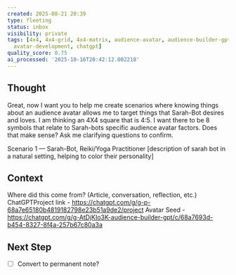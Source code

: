 ```yaml
---
created: 2025-08-21 20:39
type: fleeting
status: inbox
visibility: private
tags: [4x4, 4x4-grid, 4x4-matrix, audience-avatar, audience-builder-gpt, audience-building,
  avatar-development, chatgpt]
quality_score: 0.75
ai_processed: '2025-10-16T20:42:12.002218'
---
```


<!--
NOTE: This file uses a static date for validation. For new notes, use:
created: 2025-08-21 20:39
-->

## Thought  
Great, now I want you to help me create scenarios where knowing things about an audience avatar allows me to target things that Sarah-Bot desires and loves. I am thinking an 4X4 square that is 4:5. I want there to be 8 symbols that relate to Sarah-bots specific audience avatar factors. Does that make sense? Ask me clarifying questions to confirm. 

Scenario 1 — Sarah-Bot, Reiki/Yoga Practitioner
[description of sarah bot in a natural setting, helping to color their personality]

## Context  
Where did this come from? (Article, conversation, reflection, etc.)
ChatGPTProject link - 
https://chatgpt.com/g/g-p-68a7e65180b4819182798e23b51a9de2/project
Avatar Seed - https://chatgpt.com/g/g-AtDjKIo3K-audience-builder-gpt/c/68a7693d-b454-8327-8f4a-257b67c80a3a
## Next Step  
- [ ] Convert to permanent note?

